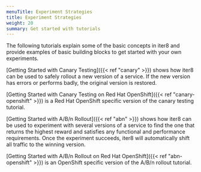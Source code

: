 ```yaml
---
menuTitle: Experiment Strategies
title: Experiment Strategies
weight: 20
summary: Get started with tutorials
---
```


The following tutorials explain some of the basic concepts in iter8 and provide examples of basic building blocks to get started with your own experiments.

[Getting Started with Canary Testing]({{< ref "canary" >}}) shows how iter8 can be used to safely rollout a new version of a service. If the new version has errors or performs badly, the original version is restored.

[Getting Started with Canary Testing on Red Hat OpenShift]({{< ref "canary-openshift" >}}) is a Red Hat OpenShift specific version of the canary testing tutorial.

[Getting Started with A/B/n Rollout]({{< ref "abn" >}}) shows how iter8 can be used to experiment with several versions of a service to find the one that returns the highest reward and satisfies any functional and performance requirements. Once the experiment succeeds, iter8 will automatically shift all traffic to the winning version.

[Getting Started with A/B/n Rollout on Red Hat OpenShift]({{< ref "abn-openshift" >}}) is an OpenShift specific version of the A/B/n rollout tutorial.
